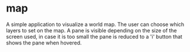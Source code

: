 # map
A simple application to visualize a world map. The user can choose which layers to set on the map. A pane is visible depending on the size of the screen used, in case it is too small the pane is reduced to a 'i' button that shows the pane when hovered.
